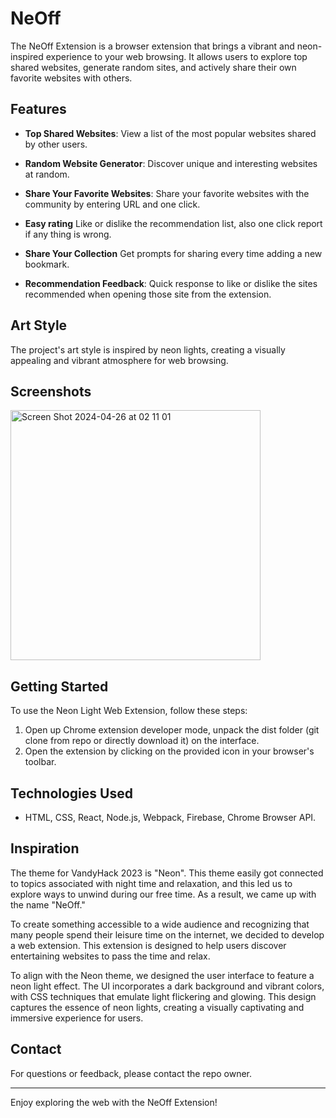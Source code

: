 # NeOff

The NeOff Extension is a browser extension that brings a vibrant and neon-inspired experience to your web browsing. It allows users to explore top shared websites, generate random sites, and actively share their own favorite websites with others.

## Features

- **Top Shared Websites**: View a list of the most popular websites shared by other users.

- **Random Website Generator**: Discover unique and interesting websites at random.

- **Share Your Favorite Websites**: Share your favorite websites with the community by entering URL and one click.

- **Easy rating** Like or dislike the recommendation list, also one click report if any thing is wrong.

- **Share Your Collection** Get prompts for sharing every time adding a new bookmark.

- **Recommendation Feedback**: Quick response to like or dislike the sites recommended when opening those site from the extension.

## Art Style

The project's art style is inspired by neon lights, creating a visually appealing and vibrant atmosphere for web browsing.

## Screenshots

<img width="400" alt="Screen Shot 2024-04-26 at 02 11 01" src="https://github.com/JaneWu423/NeOff_revised/assets/73491595/0655c4ab-c0b3-482d-a34b-960abb527660">


## Getting Started

To use the Neon Light Web Extension, follow these steps:

1. Open up Chrome extension developer mode, unpack the dist folder (git clone from repo or directly download it) on the interface.
2. Open the extension by clicking on the provided icon in your browser's toolbar.

## Technologies Used

- HTML, CSS, React, Node.js, Webpack, Firebase, Chrome Browser API.

## Inspiration

The theme for VandyHack 2023 is "Neon". This theme easily got connected to topics associated with night time and relaxation, and this led us to explore ways to unwind during our free time. As a result, we came up with the name "NeOff."

To create something accessible to a wide audience and recognizing that many people spend their leisure time on the internet, we decided to develop a web extension. This extension is designed to help users discover entertaining websites to pass the time and relax.

To align with the Neon theme, we designed the user interface to feature a neon light effect. The UI incorporates a dark background and vibrant colors, with CSS techniques that emulate light flickering and glowing. This design captures the essence of neon lights, creating a visually captivating and immersive experience for users.

## Contact

For questions or feedback, please contact the repo owner.

---

Enjoy exploring the web with the NeOff Extension!
